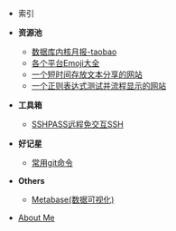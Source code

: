 - 索引

- **资源池**

  - [数据库内核月报-taobao](http://mysql.taobao.org/monthly/)
  - [各个平台Emoji大全](https://emojipedia.org/)
  - [一个短时间存放文本分享的网站](https://paste.ubuntu.com/)
  - [一个正则表达式测试并流程显示的网站](https://regexper.com/)

- **工具箱**

  - [SSHPASS远程免交互SSH](treasure/docs/SSHPASS.md)

- **好记星**

  - [常用git命令](treasure/docs/常用git命令.md)

- **Others**
  - [Metabase(数据可视化)](treasure/docs/在Docker中玩一下Metabase.md)
  

- [About Me](README.md)



